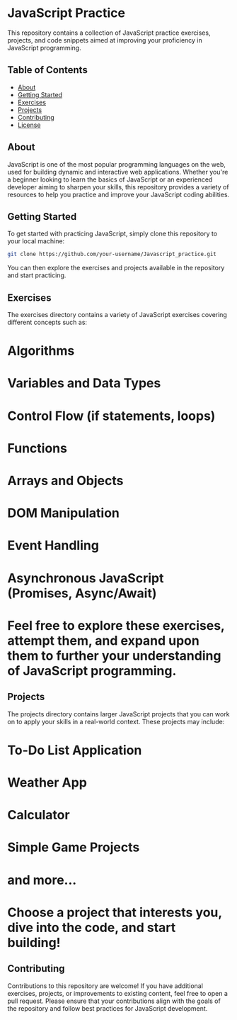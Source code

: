 # JavaScript Practice

This repository contains a collection of JavaScript practice exercises, projects, and code snippets aimed at improving your proficiency in JavaScript programming.

## Table of Contents

- [About](#about)
- [Getting Started](#getting-started)
- [Exercises](#exercises)
- [Projects](#projects)
- [Contributing](#contributing)
- [License](#license)

## About

JavaScript is one of the most popular programming languages on the web, used for building dynamic and interactive web applications. Whether you're a beginner looking to learn the basics of JavaScript or an experienced developer aiming to sharpen your skills, this repository provides a variety of resources to help you practice and improve your JavaScript coding abilities.

## Getting Started

To get started with practicing JavaScript, simply clone this repository to your local machine:

```bash
git clone https://github.com/your-username/Javascript_practice.git

```

You can then explore the exercises and projects available in the repository and start practicing.

## Exercises

The exercises directory contains a variety of JavaScript exercises covering different concepts such as:

# Algorithms
# Variables and Data Types
# Control Flow (if statements, loops)
# Functions
# Arrays and Objects
# DOM Manipulation
# Event Handling
# Asynchronous JavaScript (Promises, Async/Await)
# Feel free to explore these exercises, attempt them, and expand upon them to further your understanding of JavaScript programming.

## Projects
The projects directory contains larger JavaScript projects that you can work on to apply your skills in a real-world context. These projects may include:

# To-Do List Application
# Weather App
# Calculator
# Simple Game Projects
# and more...
# Choose a project that interests you, dive into the code, and start building!

## Contributing
Contributions to this repository are welcome! If you have additional exercises, projects, or improvements to existing content, feel free to open a pull request. Please ensure that your contributions align with the goals of the repository and follow best practices for JavaScript development.
